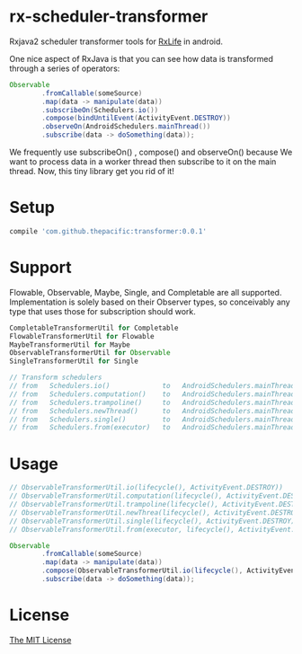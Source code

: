 # rx-scheduler-transformer
Rxjava2 scheduler transformer tools for [RxLife](https://github.com/trello/RxLifecycle) in android.

One nice aspect of RxJava is that you can see how data is transformed through a series of operators:
```java
Observable
        .fromCallable(someSource)
        .map(data -> manipulate(data))
        .subscribeOn(Schedulers.io())
        .compose(bindUntilEvent(ActivityEvent.DESTROY))
        .observeOn(AndroidSchedulers.mainThread())
        .subscribe(data -> doSomething(data));
```
We frequently use subscribeOn() , compose() and observeOn() because We want to process data in a worker thread then subscribe to it on the main thread. Now, this tiny library get you rid of it!

# Setup
```groovy
compile 'com.github.thepacific:transformer:0.0.1'
```

# Support
Flowable, Observable, Maybe, Single, and Completable are all supported. Implementation is solely based on their Observer types, so conceivably any type that uses those for subscription should work.
```java
CompletableTransformerUtil for Completable
FlowableTransformerUtil for Flowable
MaybeTransformerUtil for Maybe
ObservableTransformerUtil for Observable
SingleTransformerUtil for Single

// Transform schedulers
// from   Schedulers.io()             to   AndroidSchedulers.mainThread()
// from   Schedulers.computation()    to   AndroidSchedulers.mainThread()
// from   Schedulers.trampoline()     to   AndroidSchedulers.mainThread()
// from   Schedulers.newThread()      to   AndroidSchedulers.mainThread()
// from   Schedulers.single()         to   AndroidSchedulers.mainThread()
// from   Schedulers.from(executor)   to   AndroidSchedulers.mainThread()

```

# Usage
```java
// ObservableTransformerUtil.io(lifecycle(), ActivityEvent.DESTROY))
// ObservableTransformerUtil.computation(lifecycle(), ActivityEvent.DESTROY))
// ObservableTransformerUtil.trampoline(lifecycle(), ActivityEvent.DESTROY))
// ObservableTransformerUtil.newThrea(lifecycle(), ActivityEvent.DESTROY))
// ObservableTransformerUtil.single(lifecycle(), ActivityEvent.DESTROY))
// ObservableTransformerUtil.from(executor, lifecycle(), ActivityEvent.DESTROY))

Observable
        .fromCallable(someSource)
        .map(data -> manipulate(data))
        .compose(ObservableTransformerUtil.io(lifecycle(), ActivityEvent.DESTROY))
        .subscribe(data -> doSomething(data));
```

# License  
[The MIT License ](https://opensource.org/licenses/MIT)
